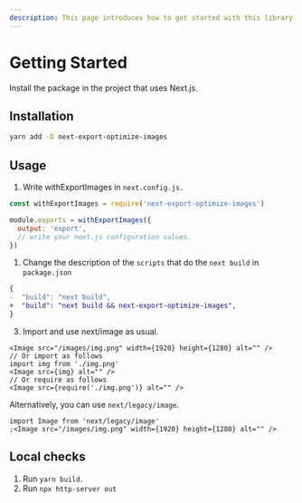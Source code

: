 ```yaml
---
description: This page introduces how to get started with this library.
---
```


# Getting Started

Install the package in the project that uses Next.js.

## Installation

```bash
yarn add -D next-export-optimize-images
```

## Usage

1. Write withExportImages in `next.config.js.`

```js title="next.config.js"
const withExportImages = require('next-export-optimize-images')

module.exports = withExportImages({
  output: 'export',
  // write your next.js configuration values.
})
```

1. Change the description of the `scripts` that do the `next build` in `package.json`

```diff title="package.json"
{
-  "build": "next build",
+  "build": "next build && next-export-optimize-images",
}
```

3. Import and use next/image as usual.

```tsx
<Image src="/images/img.png" width={1920} height={1280} alt="" />
// Or import as follows
import img from './img.png'
<Image src={img} alt="" />
// Or require as follows
<Image src={require('./img.png')} alt="" />
```

Alternatively, you can use `next/legacy/image`.

```tsx
import Image from 'next/legacy/image'
;<Image src="/images/img.png" width={1920} height={1280} alt="" />
```

## Local checks

1. Run `yarn build`.
2. Run `npx http-server out`
